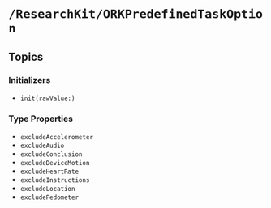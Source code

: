 # ``/ResearchKit/ORKPredefinedTaskOption``

<!-- The content below this line is auto-generated and is redundant. You should either incorporate it into your content above this line or delete it. -->

## Topics

### Initializers

- ``init(rawValue:)``

### Type Properties

- ``excludeAccelerometer``
- ``excludeAudio``
- ``excludeConclusion``
- ``excludeDeviceMotion``
- ``excludeHeartRate``
- ``excludeInstructions``
- ``excludeLocation``
- ``excludePedometer``